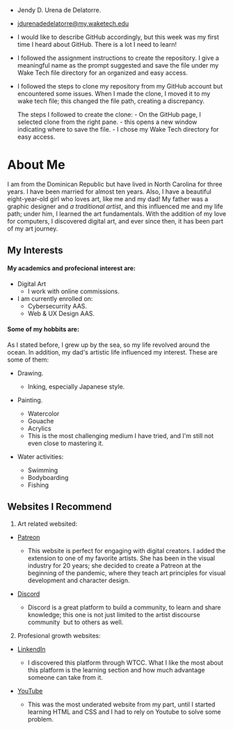 * Jendy D. Urena de Delatorre.

* jdurenadedelatorre@my.waketech.edu

* I would like to describe GitHub accordingly, but this week was my first time 
  I heard about GitHub. There is a lot I need to learn!

* I followed the assignment instructions to create the repository. I give a meaningful 
  name as the prompt suggested and save the file under my Wake Tech file directory
  for an organized and easy access.
 
* I followed the steps to clone my repository from my GitHub account but encountered some issues. 
  When I made the clone, I moved it to my wake tech file; this changed the file path, creating a discrepancy. 
 
  The steps I followed to create the clone:
           - On the GitHub page, I selected clone from the right pane.
           - this opens a new window indicating where to save the file.
           - I chose my Wake Tech directory for easy access. 

# About Me 

 I am from the Dominican Republic but have lived in North Carolina for three years. I have been married for almost ten years. Also, I have a beautiful eight-year-old girl who loves art, like me and my dad! My father was a graphic designer and _a traditional artist_, and this influenced me and my life path; under him, I learned the art fundamentals. With the addition of my love for computers, I discovered digital art, and ever since then, it has been part of my art journey. 

## My Interests
 
#### My academics and profecional interest are:

* Digital Art
   * I work with online commissions.
* I am currently enrolled on:
   * Cybersecurrity AAS.
   * Web & UX Design AAS. 

#### Some of my hobbits are:
 
As I stated before, I grew up by the sea, so my life revolved around the ocean. In addition, my dad's artistic life influenced my interest. These are some of them:

* Drawing.
   * Inking, especially Japanese style.
* Painting.
   * Watercolor
   * Gouache
   * Acrylics
    * This is the most challenging   medium I have tried, and I'm still not even close to mastering it. 

* Water activities:
   * Swimming
   * Bodyboarding
   * Fishing

## Websites I Recommend

1. Art related websited:

  - [Patreon](https://www.patreon.com/loish)

     - This website is perfect for engaging with digital creators. I added the extension to one of my favorite artists. She has been in the visual industry for 20 years; she decided to create a Patreon at the beginning of the pandemic, where they teach art principles for visual development and character design. 
 
  - [Discord](https://www.discord.com)

     - Discord is a great platform to build a community, to learn and share knowledge; this one is not just limited to the artist discourse community  but to others as well. 

2. Profesional growth websites:

  - [LinkendIn](https://www.linkendin.com)

     - I discovered this platform through WTCC. What I like the most about this platform is the learning section and how much advantage someone can take from it.

  - [YouTube](https://www.youtube.com)

     - This was the most underated website from my part, until I started learning HTML and CSS and I had to rely on Youtube to solve some problem.

    